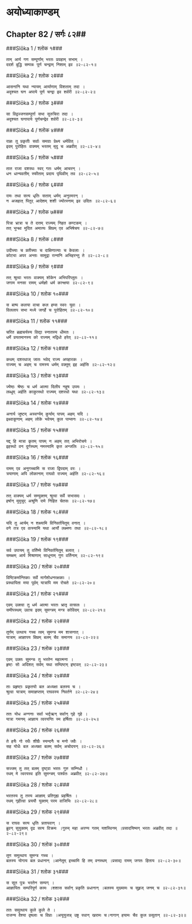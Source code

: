 अयोध्याकाण्डम्
===============================


## Chapter 82  / सर्गः ८२##


###Slōka 1 / श्लोक १###


    ताम् आर्य गण सम्पूर्णाम् भरतः प्रग्रहाम् सभाम् ।
    ददर्श बुद्धि सम्पन्नः पूर्ण चन्द्राम् निशाम् इव ॥२-८२-१॥


###Slōka 2 / श्लोक २###


    आसनानि यथा न्यायम् आर्याणाम् विशताम् तदा ।
    अदृश्यत घन अपाये पूर्ण चन्द्रा इव शर्वरी ॥२-८२-२॥


###Slōka 3 / श्लोक ३###


    सा विद्वज्जनसम्पूर्णा सभा सुरुचिरा तदा ।
    अदृश्यत घनापाये पूर्णचन्द्रेव शर्वरी ॥२-८२-३॥


###Slōka 4 / श्लोक ४###


    राज्ञः तु प्रकृतीः सर्वाः समग्राः प्रेक्ष्य धर्मवित् ।
    इदम् पुरोहितः वाक्यम् भरतम् मृदु च अब्रवीत् ॥२-८२-४॥


###Slōka 5 / श्लोक ५###


    तात राजा दशरथः स्वर् गतः धर्मम् आचरन् ।
    धन धान्यवतीम् स्फीताम् प्रदाय पृथिवीम् तव ॥२-८२-५॥


###Slōka 6 / श्लोक ६###


    रामः तथा सत्य धृतिः सताम् धर्मम् अनुस्मरन् ।
    न अजहात् पितुर् आदेशम् शशी ज्योत्स्नाम् इव उदितः ॥२-८२-६॥


###Slōka 7 / श्लोक ७###


    पित्रा भ्रात्रा च ते दत्तम् राज्यम् निहत कण्टकम् ।
    तत् भुन्क्ष्व मुदित अमात्यः क्षिप्रम् एव अभिषेचय ॥२-८२-७॥


###Slōka 8 / श्लोक ८###


    उदीच्याः च प्रतीच्याः च दाक्षिणात्याः च केवलाः ।
    कोट्या अपर अन्ताः सामुद्रा रत्नानि अभिहरन्तु ते ॥२-८२-८॥


###Slōka 9 / श्लोक ९###


    तत् श्रुत्वा भरतः वाक्यम् शोकेन अभिपरिप्लुतः ।
    जगाम मनसा रामम् धर्मज्ञो धर्म कान्क्षया ॥२-८२-९॥


###Slōka 10 / श्लोक १०###


    स बाष्प कलया वाचा कल हम्स स्वरः युवा ।
    विललाप सभा मध्ये जगर्हे च पुरोहितम् ॥२-८२-१०॥


###Slōka 11 / श्लोक ११###


    चरित ब्रह्मचर्यस्य विद्या स्नातस्य धीमतः ।
    धर्मे प्रयतमानस्य को राज्यम् मद्विधो हरेत् ॥२-८२-११॥


###Slōka 12 / श्लोक १२###


    कथम् दशरथाज् जातः भवेद् राज्य अपहारकः ।
    राज्यम् च अहम् च रामस्य धर्मम् वक्तुम् इह अर्हसि ॥२-८२-१२॥


###Slōka 13 / श्लोक १३###


    ज्येष्ठः श्रेष्ठः च धर्म आत्मा दिलीप नहुष उपमः ।
    लब्धुम् अर्हति काकुत्स्थो राज्यम् दशरथो यथा ॥२-८२-१३॥


###Slōka 14 / श्लोक १४###


    अनार्य जुष्टम् अस्वर्ग्यम् कुर्याम् पापम् अहम् यदि ।
    इक्ष्वाकूणाम् अहम् लोके भवेयम् कुल पाम्सनः ॥२-८२-१४॥


###Slōka 15 / श्लोक १५###


    यद्द् हि मात्रा कृतम् पापम् न अहम् तत् अभिरोचये ।
    इहस्थो वन दुर्गस्थम् नमस्यामि कृत अन्जलिः ॥२-८२-१५॥


###Slōka 16 / श्लोक १६###


    रामम् एव अनुगच्चामि स राजा द्विपदाम् वरः ।
    त्रयाणाम् अपि लोकानाम् राघवो राज्यम् अर्हति ॥२-८२-१६॥


###Slōka 17 / श्लोक १७###


    तत् वाक्यम् धर्म सम्युक्तम् श्रुत्वा सर्वे सभासदः ।
    हर्षान् मुमुचुर् अश्रूणि रामे निहित चेतसः ॥२-८२-१७॥


###Slōka 18 / श्लोक १८###


    यदि तु आर्यम् न शक्ष्यामि विनिवर्तयितुम् वनात् ।
    वने तत्र एव वत्स्यामि यथा आर्यो लक्ष्मणः तथा ॥२-८२-१८॥


###Slōka 19 / श्लोक १९###


    सर्व उपायम् तु वर्तिष्ये विनिवर्तयितुम् बलात् ।
    समक्षम् आर्य मिश्राणाम् साधूनाम् गुण वर्तिनाम् ॥२-८२-१९॥


###Slōka 20 / श्लोक २०###


    विष्टिकर्मान्तिकाः सर्वे मार्गशोधनरक्षकाः ।
    प्रस्थापिता मया पूर्वम् यात्रापि मम रोचते ॥२-८२-२०॥


###Slōka 21 / श्लोक २१###


    एवम् उक्त्वा तु धर्म आत्मा भरतः भ्रातृ वत्सलः ।
    समीपस्थम् उवाच इदम् सुमन्त्रम् मन्त्र कोविदम् ॥२-८२-२१॥


###Slōka 22 / श्लोक २२###


    तूर्णम् उत्थाय गच्च त्वम् सुमन्त्र मम शासनात् ।
    यात्राम् आज्ञापय क्षिप्रम् बलम् चैव समानय ॥२-८२-२२॥


###Slōka 23 / श्लोक २३###


    एवम् उक्तः सुमन्त्रः तु भरतेन महात्मना ।
    हृष्टः सो अदिशत् सर्वम् यथा सम्दिष्टम् इष्टवत् ॥२-८२-२३॥


###Slōka 24 / श्लोक २४###


    ताः प्रहृष्टाः प्रकृतयो बल अध्यक्षा बलस्य च ।
    श्रुत्वा यात्राम् समाज्ञप्ताम् राघवस्य निवर्तने ॥२-८२-२४॥


###Slōka 25 / श्लोक २५###


    ततः योध अन्गनाः सर्वा भर्तृऋन् सर्वान् गृहे गृहे ।
    यात्रा गमनम् आज्ञाय त्वरयन्ति स्म हर्षिताः ॥२-८२-२५॥


###Slōka 26 / श्लोक २६###


    ते हयैः गो रथैः शीघ्रैः स्यन्दनैः च मनो जवैः ।
    सह योधैः बल अध्यक्षा बलम् सर्वम् अचोदयन् ॥२-८२-२६॥


###Slōka 27 / श्लोक २७###


    सज्जम् तु तत् बलम् दृष्ट्वा भरतः गुरु सम्निधौ ।
    रथम् मे त्वरयस्व इति सुमन्त्रम् पार्श्वतः अब्रवीत् ॥२-८२-२७॥


###Slōka 28 / श्लोक २८###


    भरतस्य तु तस्य आज्ञाम् प्रतिगृह्य प्रहर्षितः ।
    रथम् गृहीत्वा प्रययौ युक्तम् परम वाजिभिः ॥२-८२-२८॥


###Slōka 29 / श्लोक २९###


    स राघवः सत्य धृतिः प्रतापवान् ।
    ब्रुवन् सुयुक्तम् दृढ सत्य विक्रमः ।गुरुम् महा अरण्य गतम् यशस्विनम् ।प्रसादयिष्यन् भरतः अब्रवीत् तदा ॥२-८२-२९॥


###Slōka 30 / श्लोक ३०###


    तूण समुत्थाय सुमन्त्र गच्च ।
    बलस्य योगाय बल प्रधानान् ।आनेतुम् इच्चामि हि तम् वनस्थम् ।प्रसाद्य रामम् जगतः हिताय ॥२-८२-३०॥


###Slōka 31 / श्लोक ३१###


    स सूत पुत्रः भरतेन सम्यग् ।
    आज्ञापितः सम्परिपूर्ण कामः ।शशास सर्वान् प्रकृति प्रधानान् ।बलस्य मुख्यामः च सुहृज् जनम् च ॥२-८२-३१॥


###Slōka 32 / श्लोक ३२###


    ततः समुत्थाय कुले कुले ते ।
    राजन्य वैश्या वृषलाः च विप्राः ।अयूयुजन्न् उष्ट्र रथान् खरामः च।नागान् हयामः चैव कुल प्रसूतान् ॥२-८२-३२॥


